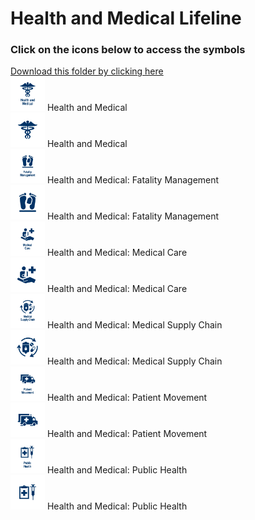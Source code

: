 # Health and Medical Lifeline<br>
### Click on the icons below to access the symbols<br>
<a href='https://minhaskamal.github.io/DownGit/#/home?url=https://github.com/NAPSG/DHS-Symbol-Server/tree/main/dhs-symbol/assets/icons/Lifelines/Health%20and%20Medical%20Lifeline'>Download this folder by clicking here</a><br><a href='https://github.com/NAPSG/DHS-Symbol-Server/raw/main/dhs-symbol/assets/icons/Lifelines/Health%20and%20Medical%20Lifeline/icon-KEA.svg'><img src='icon-KEA.svg' width='55'></a> Health and Medical<br><a href='https://github.com/NAPSG/DHS-Symbol-Server/raw/main/dhs-symbol/assets/icons/Lifelines/Health%20and%20Medical%20Lifeline/icon-KEB.svg'><img src='icon-KEB.svg' width='55'></a> Health and Medical<br><a href='https://github.com/NAPSG/DHS-Symbol-Server/raw/main/dhs-symbol/assets/icons/Lifelines/Health%20and%20Medical%20Lifeline/icon-KEC.svg'><img src='icon-KEC.svg' width='55'></a> Health and Medical: Fatality Management<br><a href='https://github.com/NAPSG/DHS-Symbol-Server/raw/main/dhs-symbol/assets/icons/Lifelines/Health%20and%20Medical%20Lifeline/icon-KED.svg'><img src='icon-KED.svg' width='55'></a> Health and Medical: Fatality Management<br><a href='https://github.com/NAPSG/DHS-Symbol-Server/raw/main/dhs-symbol/assets/icons/Lifelines/Health%20and%20Medical%20Lifeline/icon-KEE.svg'><img src='icon-KEE.svg' width='55'></a> Health and Medical: Medical Care<br><a href='https://github.com/NAPSG/DHS-Symbol-Server/raw/main/dhs-symbol/assets/icons/Lifelines/Health%20and%20Medical%20Lifeline/icon-KEF.svg'><img src='icon-KEF.svg' width='55'></a> Health and Medical: Medical Care<br><a href='https://github.com/NAPSG/DHS-Symbol-Server/raw/main/dhs-symbol/assets/icons/Lifelines/Health%20and%20Medical%20Lifeline/icon-KEG.svg'><img src='icon-KEG.svg' width='55'></a> Health and Medical: Medical Supply Chain<br><a href='https://github.com/NAPSG/DHS-Symbol-Server/raw/main/dhs-symbol/assets/icons/Lifelines/Health%20and%20Medical%20Lifeline/icon-KEH.svg'><img src='icon-KEH.svg' width='55'></a> Health and Medical: Medical Supply Chain<br><a href='https://github.com/NAPSG/DHS-Symbol-Server/raw/main/dhs-symbol/assets/icons/Lifelines/Health%20and%20Medical%20Lifeline/icon-KEI.svg'><img src='icon-KEI.svg' width='55'></a> Health and Medical: Patient Movement<br><a href='https://github.com/NAPSG/DHS-Symbol-Server/raw/main/dhs-symbol/assets/icons/Lifelines/Health%20and%20Medical%20Lifeline/icon-KEJ.svg'><img src='icon-KEJ.svg' width='55'></a> Health and Medical: Patient Movement<br><a href='https://github.com/NAPSG/DHS-Symbol-Server/raw/main/dhs-symbol/assets/icons/Lifelines/Health%20and%20Medical%20Lifeline/icon-KEK.svg'><img src='icon-KEK.svg' width='55'></a> Health and Medical: Public Health<br><a href='https://github.com/NAPSG/DHS-Symbol-Server/raw/main/dhs-symbol/assets/icons/Lifelines/Health%20and%20Medical%20Lifeline/icon-KEL.svg'><img src='icon-KEL.svg' width='55'></a> Health and Medical: Public Health<br>
